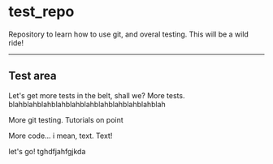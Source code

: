 # test_repo
Repository to learn how to use git, and overal testing. This will be a wild ride!

---
## Test area

Let's get more tests in the belt, shall we?
More tests. blahblahblahblahblahblahblahblahblahblahblah

More git testing. Tutorials on point

More code... i mean, text. Text!

let's go!
tghdfjahfgjkda

